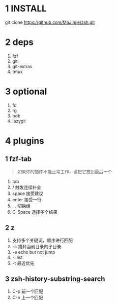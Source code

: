 # 1 INSTALL
git clone https://github.com/MaJinjie/zsh.git



# 2 deps

  1. fzf
  2. git
  3. git-extras
  4. tmux


# 3 optional

  1. fd
  2. rg
  3. bob
  4. lazygit


# 4 plugins

## 1 fzf-tab
  > 如果你的插件不能正常工作，请把它放到最后一个

  1. tab 
  2. / 触发连续补全
  3. space 接受建议
  4. enter 接受一行
  5. , . 切换组
  6. C-Space 选择多个结果

## 2 z

  1. 支持多个关键词，顺序进行匹配
  2. -c 跳转当前目录的子目录
  3. -e echo but not jump
  4. -l list
  5. -t 最近优先

## 3 zsh-history-substring-search

  1. C-p 前一个匹配
  2. C-n 上一个匹配
